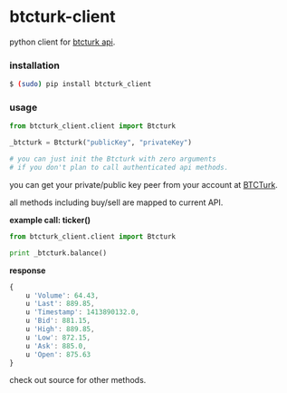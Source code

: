 btcturk-client
================

python client for <a href="https://www.btcturk.com/yardim/api-home-page">btcturk api</a>.

### installation

```bash
$ (sudo) pip install btcturk_client
```

### usage
```python
from btcturk_client.client import Btcturk

_btcturk = Btcturk("publicKey", "privateKey")

# you can just init the Btcturk with zero arguments 
# if you don't plan to call authenticated api methods.
```

you can get your private/public key peer from your account at <a href="http://btcturk.com">BTCTurk</a>.

all methods including buy/sell are mapped to current API.

**example call: ticker()**

```python
from btcturk_client.client import Btcturk

print _btcturk.balance()
```

**response**

```javascript
{
    u 'Volume': 64.43,
    u 'Last': 889.85,
    u 'Timestamp': 1413890132.0,
    u 'Bid': 881.15,
    u 'High': 889.85,
    u 'Low': 872.15,
    u 'Ask': 885.0,
    u 'Open': 875.63
}
```

check out source for other methods.